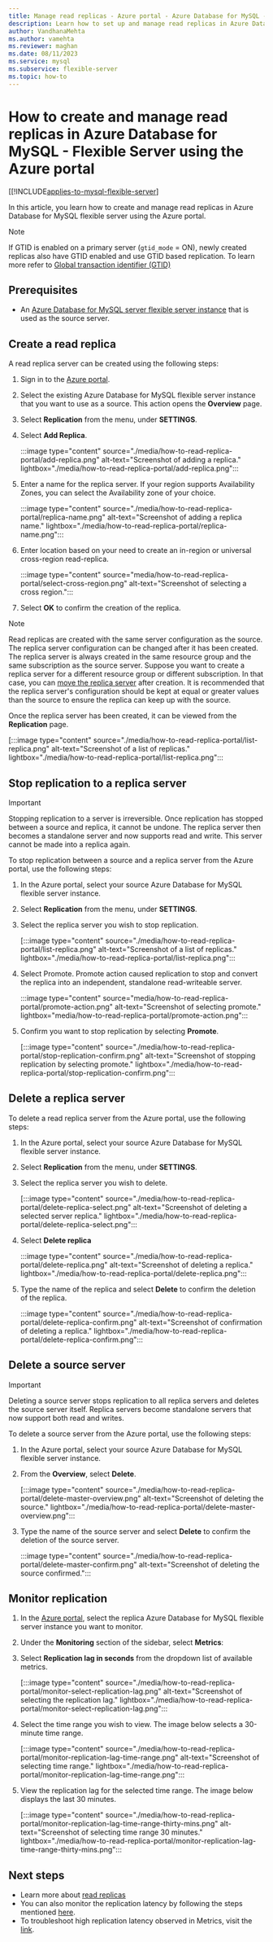 ```yaml
---
title: Manage read replicas - Azure portal - Azure Database for MySQL - Flexible Server
description: Learn how to set up and manage read replicas in Azure Database for MySQL - Flexible Server using the Azure portal.
author: VandhanaMehta
ms.author: vamehta
ms.reviewer: maghan
ms.date: 08/11/2023
ms.service: mysql
ms.subservice: flexible-server
ms.topic: how-to
---
```


# How to create and manage read replicas in Azure Database for MySQL - Flexible Server using the Azure portal

[[!INCLUDE[applies-to-mysql-flexible-server](../includes/applies-to-mysql-flexible-server.md)]

In this article, you learn how to create and manage read replicas in Azure Database for MySQL flexible server using the Azure portal.

> [!NOTE]  
>  
> If GTID is enabled on a primary server (`gtid_mode` = ON), newly created replicas also have GTID enabled and use GTID based replication. To learn more refer to [Global transaction identifier (GTID)](concepts-read-replicas.md#global-transaction-identifier-gtid)

## Prerequisites

- An [Azure Database for MySQL server flexible server instance](quickstart-create-server-portal.md) that is used as the source server.

## Create a read replica


A read replica server can be created using the following steps:

1. Sign in to the [Azure portal](https://portal.azure.com/).

1. Select the existing Azure Database for MySQL flexible server instance that you want to use as a source. This action opens the **Overview** page.

1. Select **Replication** from the menu, under **SETTINGS**.

1. Select **Add Replica**.

   :::image type="content" source="./media/how-to-read-replica-portal/add-replica.png" alt-text="Screenshot of adding a replica." lightbox="./media/how-to-read-replica-portal/add-replica.png":::

1. Enter a name for the replica server. If your region supports Availability Zones, you can select the Availability zone of your choice.

    :::image type="content" source="./media/how-to-read-replica-portal/replica-name.png" alt-text="Screenshot of adding a replica name." lightbox="./media/how-to-read-replica-portal/replica-name.png":::

1. Enter location based on your need to create an in-region or universal cross-region read-replica.

    :::image type="content" source="media/how-to-read-replica-portal/select-cross-region.png" alt-text="Screenshot of selecting a cross region.":::

1. Select **OK** to confirm the creation of the replica.

> [!NOTE]  
> Read replicas are created with the same server configuration as the source. The replica server configuration can be changed after it has been created. The replica server is always created in the same resource group and the same subscription as the source server. Suppose you want to create a replica server for a different resource group or different subscription. In that case, you can [move the replica server](../../azure-resource-manager/management/move-resource-group-and-subscription.md) after creation. It is recommended that the replica server's configuration should be kept at equal or greater values than the source to ensure the replica can keep up with the source.

Once the replica server has been created, it can be viewed from the **Replication** page.

   [:::image type="content" source="./media/how-to-read-replica-portal/list-replica.png" alt-text="Screenshot of a list of replicas." lightbox="./media/how-to-read-replica-portal/list-replica.png":::

## Stop replication to a replica server

> [!IMPORTANT]  
> Stopping replication to a server is irreversible. Once replication has stopped between a source and replica, it cannot be undone. The replica server then becomes a standalone server and now supports read and write. This server cannot be made into a replica again.

To stop replication between a source and a replica server from the Azure portal, use the following steps:

1. In the Azure portal, select your source Azure Database for MySQL flexible server instance.

1. Select **Replication** from the menu, under **SETTINGS**.

1. Select the replica server you wish to stop replication.

   [:::image type="content" source="./media/how-to-read-replica-portal/list-replica.png" alt-text="Screenshot of a list of replicas." lightbox="./media/how-to-read-replica-portal/list-replica.png":::

1. Select Promote. Promote action caused replication to stop and convert the replica into an independent, standalone read-writeable server.

    :::image type="content" source="media/how-to-read-replica-portal/promote-action.png" alt-text="Screenshot of selecting promote." lightbox="media/how-to-read-replica-portal/promote-action.png":::

1. Confirm you want to stop replication by selecting **Promote**.

   [:::image type="content" source="./media/how-to-read-replica-portal/stop-replication-confirm.png" alt-text="Screenshot of stopping replication by selecting promote." lightbox="./media/how-to-read-replica-portal/stop-replication-confirm.png":::

## Delete a replica server

To delete a read replica server from the Azure portal, use the following steps:

1. In the Azure portal, select your source Azure Database for MySQL flexible server instance.

1. Select **Replication** from the menu, under **SETTINGS**.

1. Select the replica server you wish to delete.

   [:::image type="content" source="./media/how-to-read-replica-portal/delete-replica-select.png" alt-text="Screenshot of deleting a selected server replica." lightbox="./media/how-to-read-replica-portal/delete-replica-select.png":::

1. Select **Delete replica**

   :::image type="content" source="./media/how-to-read-replica-portal/delete-replica.png" alt-text="Screenshot of deleting a replica." lightbox="./media/how-to-read-replica-portal/delete-replica.png":::

1. Type the name of the replica and select **Delete** to confirm the deletion of the replica.

   :::image type="content" source="./media/how-to-read-replica-portal/delete-replica-confirm.png" alt-text="Screenshot of confirmation of deleting a replica." lightbox="./media/how-to-read-replica-portal/delete-replica-confirm.png":::

## Delete a source server

> [!IMPORTANT]  
> Deleting a source server stops replication to all replica servers and deletes the source server itself. Replica servers become standalone servers that now support both read and writes.

To delete a source server from the Azure portal, use the following steps:

1. In the Azure portal, select your source Azure Database for MySQL flexible server instance.

1. From the **Overview**, select **Delete**.

   [:::image type="content" source="./media/how-to-read-replica-portal/delete-master-overview.png" alt-text="Screenshot of deleting the source." lightbox="./media/how-to-read-replica-portal/delete-master-overview.png":::

1. Type the name of the source server and select **Delete** to confirm the deletion of the source server.

   :::image type="content" source="./media/how-to-read-replica-portal/delete-master-confirm.png" alt-text="Screenshot of deleting the source confirmed.":::

## Monitor replication

1. In the [Azure portal](https://portal.azure.com/), select the replica Azure Database for MySQL flexible server instance you want to monitor.

1. Under the **Monitoring** section of the sidebar, select **Metrics**:

1. Select **Replication lag in seconds** from the dropdown list of available metrics.

   [:::image type="content" source="./media/how-to-read-replica-portal/monitor-select-replication-lag.png" alt-text="Screenshot of selecting the replication lag." lightbox="./media/how-to-read-replica-portal/monitor-select-replication-lag.png":::

1. Select the time range you wish to view. The image below selects a 30-minute time range.

   [:::image type="content" source="./media/how-to-read-replica-portal/monitor-replication-lag-time-range.png" alt-text="Screenshot of selecting time range." lightbox="./media/how-to-read-replica-portal/monitor-replication-lag-time-range.png":::

1. View the replication lag for the selected time range. The image below displays the last 30 minutes.

   [:::image type="content" source="./media/how-to-read-replica-portal/monitor-replication-lag-time-range-thirty-mins.png" alt-text="Screenshot of selecting time range 30 minutes." lightbox="./media/how-to-read-replica-portal/monitor-replication-lag-time-range-thirty-mins.png":::

## Next steps

- Learn more about [read replicas](concepts-read-replicas.md)
- You can also monitor the replication latency by following the steps mentioned [here](../how-to-troubleshoot-replication-latency.md).
- To troubleshoot high replication latency observed in Metrics, visit the [link](../how-to-troubleshoot-replication-latency.md#common-scenarios-for-high-replication-latency).

